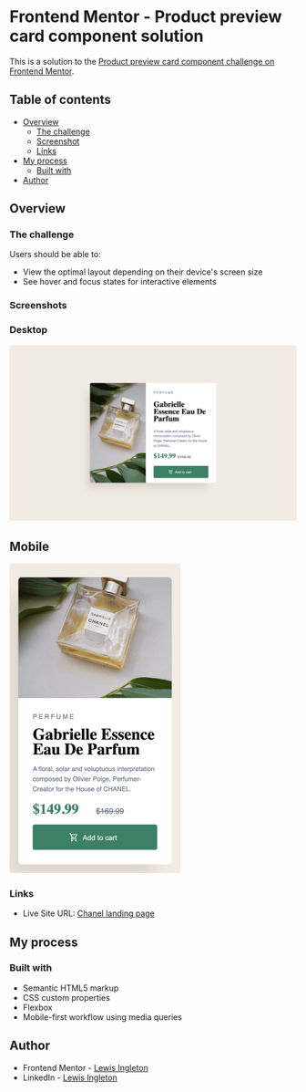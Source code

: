 # Frontend Mentor - Product preview card component solution

This is a solution to the [Product preview card component challenge on Frontend Mentor](https://www.frontendmentor.io/challenges/product-preview-card-component-GO7UmttRfa).

## Table of contents 

- [Overview](#overview)
  - [The challenge](#the-challenge)
  - [Screenshot](#screenshot)
  - [Links](#links)
- [My process](#my-process)
  - [Built with](#built-with)
- [Author](#author)

## Overview

### The challenge

Users should be able to:

- View the optimal layout depending on their device's screen size
- See hover and focus states for interactive elements

### Screenshots

### Desktop
<img src='./design/chanel-desktop-screenshot.png' width=800>

## Mobile
<img src='./design/chanel-mobile-screenshot.png' width=300>

### Links
- Live Site URL: [Chanel landing page](https://lewis-ingleton.github.io/chanel-landing-page-card/)

## My process

### Built with

- Semantic HTML5 markup
- CSS custom properties
- Flexbox
- Mobile-first workflow using media queries

## Author

- Frontend Mentor - [Lewis Ingleton](https://www.frontendmentor.io/profile/Phillip-flop)
- LinkedIn - [Lewis Ingleton](https://www.linkedin.com/in/lewis-ingleton/)

